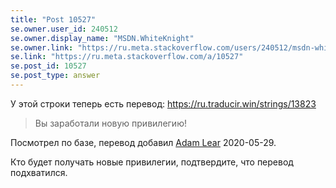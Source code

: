 ```yaml
---
title: "Post 10527"
se.owner.user_id: 240512
se.owner.display_name: "MSDN.WhiteKnight"
se.owner.link: "https://ru.meta.stackoverflow.com/users/240512/msdn-whiteknight"
se.link: "https://ru.meta.stackoverflow.com/a/10527"
se.post_id: 10527
se.post_type: answer
---
```

<p>У этой строки теперь есть перевод: <a href="https://ru.traducir.win/strings/13823" rel="nofollow noreferrer">https://ru.traducir.win/strings/13823</a></p>
<blockquote>
<p>Вы заработали новую привилегию!</p>
</blockquote>
<p>Посмотрел по базе, перевод добавил <a href="https://ru.stackoverflow.com/users/176103/adam-lear">Adam Lear</a> 2020-05-29.</p>
<p>Кто будет получать новые привилегии, подтвердите, что перевод подхватился.</p>
